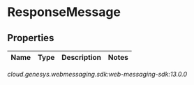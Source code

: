 # ResponseMessage


## Properties

| Name | Type | Description | Notes |
| ------------ | ------------- | ------------- | ------------- |




_cloud.genesys.webmessaging.sdk:web-messaging-sdk:13.0.0_
